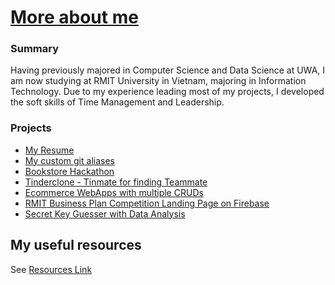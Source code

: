 # [More about me](https://github.com/LaansDole)
### Summary
Having previously majored in Computer Science and Data Science at UWA, I am now studying at RMIT University in Vietnam, majoring in Information Technology. Due to my experience leading most of my projects, I developed the soft skills of Time Management and Leadership.

### Projects
- [My Resume](https://github.com/LaansDole/my-resume)
- [My custom git aliases](https://gist.github.com/LaansDole/e68a19555c16423efb37c828e88fbd34)
- [Bookstore Hackathon](https://laansdole.github.io/bookstore-hackathon_s3963207/)
- [Tinderclone - Tinmate for finding Teammate](https://intro-to-it-tinmate.netlify.app/homepage)
- [Ecommerce WebApps with multiple CRUDs](https://group9ecommerceweb-dolelongan.b4a.run/)
- [RMIT Business Plan Competition Landing Page on Firebase](https://rbpc-website.web.app/)
- [Secret Key Guesser with Data Analysis](https://github.com/miketvo/rmit2023a-cosc2658-group-project)

## My useful resources
See [Resources Link](Resources.md)
